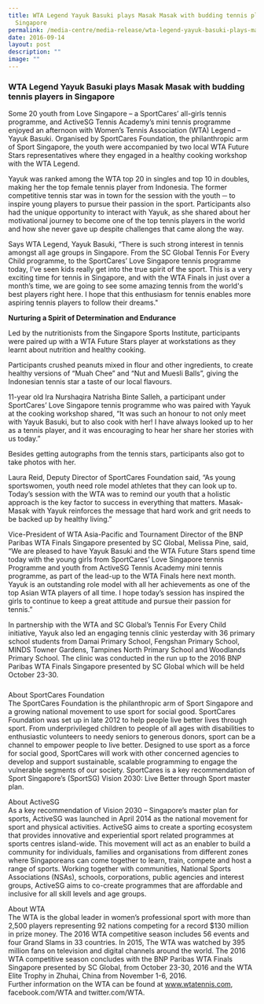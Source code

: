 ```yaml
---
title: WTA Legend Yayuk Basuki plays Masak Masak with budding tennis players in
  Singapore
permalink: /media-centre/media-release/wta-legend-yayuk-basuki-plays-masak-masak-with-budding-tennis-players/
date: 2016-09-14
layout: post
description: ""
image: ""
---
```

### **WTA Legend Yayuk Basuki plays Masak Masak with budding tennis players in Singapore**
Some 20 youth from Love Singapore – a SportCares’ all-girls tennis programme, and ActiveSG Tennis Academy’s mini tennis programme enjoyed an afternoon with Women’s Tennis Association (WTA) Legend – Yayuk Basuki. Organised by SportCares Foundation, the philanthropic arm of Sport Singapore, the youth were accompanied by two local WTA Future Stars representatives where they engaged in a healthy cooking workshop with the WTA Legend.  
  
Yayuk was ranked among the WTA top 20 in singles and top 10 in doubles, making her the top female tennis player from Indonesia. The former competitive tennis star was in town for the session with the youth ─ to inspire young players to pursue their passion in the sport. Participants also had the unique opportunity to interact with Yayuk, as she shared about her motivational journey to become one of the top tennis players in the world and how she never gave up despite challenges that came along the way.  
  
Says WTA Legend, Yayuk Basuki, “There is such strong interest in tennis amongst all age groups in Singapore. From the SC Global Tennis For Every Child programme, to the SportCares’ Love Singapore tennis programme today, I’ve seen kids really get into the true spirit of the sport. This is a very exciting time for tennis in Singapore, and with the WTA Finals in just over a month’s time, we are going to see some amazing tennis from the world's best players right here. I hope that this enthusiasm for tennis enables more aspiring tennis players to follow their dreams."  
  
**Nurturing a Spirit of Determination and Endurance**

Led by the nutritionists from the Singapore Sports Institute, participants were paired up with a WTA Future Stars player at workstations as they learnt about nutrition and healthy cooking.

Participants crushed peanuts mixed in flour and other ingredients, to create healthy versions of “Muah Chee” and “Nut and Muesli Balls”, giving the Indonesian tennis star a taste of our local flavours.  
  
11-year old Ira Nurshaqira Natrisha Binte Salleh, a participant under SportCares’ Love Singapore tennis programme who was paired with Yayuk at the cooking workshop shared, “It was such an honour to not only meet with Yayuk Basuki, but to also cook with her! I have always looked up to her as a tennis player, and it was encouraging to hear her share her stories with us today.”  
  
Besides getting autographs from the tennis stars, participants also got to take photos with her.  
  
Laura Reid, Deputy Director of SportCares Foundation said, “As young sportswomen, youth need role model athletes that they can look up to. Today’s session with the WTA was to remind our youth that a holistic approach is the key factor to success in everything that matters. Masak-Masak with Yayuk reinforces the message that hard work and grit needs to be backed up by healthy living.”  
  
Vice-President of WTA Asia-Pacific and Tournament Director of the BNP Paribas WTA Finals Singapore presented by SC Global, Melissa Pine, said, “We are pleased to have Yayuk Basuki and the WTA Future Stars spend time today with the young girls from SportCares’ Love Singapore tennis Programme and youth from ActiveSG Tennis Academy mini tennis programme, as part of the lead-up to the WTA Finals here next month. Yayuk is an outstanding role model with all her achievements as one of the top Asian WTA players of all time. I hope today’s session has inspired the girls to continue to keep a great attitude and pursue their passion for tennis.”  
  
In partnership with the WTA and SC Global’s Tennis For Every Child initiative, Yayuk also led an engaging tennis clinic yesterday with 36 primary school students from Damai Primary School, Fengshan Primary School, MINDS Towner Gardens, Tampines North Primary School and Woodlands Primary School. The clinic was conducted in the run up to the 2016 BNP Paribas WTA Finals Singapore presented by SC Global which will be held October 23-30.  
  
  

#####

  
  

About SportCares Foundation  
The SportCares Foundation is the philanthropic arm of Sport Singapore and a growing national movement to use sport for social good. SportCares Foundation was set up in late 2012 to help people live better lives through sport. From underprivileged children to people of all ages with disabilities to enthusiastic volunteers to needy seniors to generous donors, sport can be a channel to empower people to live better. Designed to use sport as a force for social good, SportCares will work with other concerned agencies to develop and support sustainable, scalable programming to engage the vulnerable segments of our society. SportCares is a key recommendation of Sport Singapore’s (SportSG) Vision 2030: Live Better through Sport master plan.  
  
About ActiveSG  
As a key recommendation of Vision 2030 – Singapore’s master plan for sports, ActiveSG was launched in April 2014 as the national movement for sport and physical activities. ActiveSG aims to create a sporting ecosystem that provides innovative and experiential sport related programmes at sports centres island-wide. This movement will act as an enabler to build a community for individuals, families and organisations from different zones where Singaporeans can come together to learn, train, compete and host a range of sports. Working together with communities, National Sports Associations (NSAs), schools, corporations, public agencies and interest groups, ActiveSG aims to co-create programmes that are affordable and inclusive for all skill levels and age groups.  
  
About WTA  
The WTA is the global leader in women’s professional sport with more than 2,500 players representing 92 nations competing for a record $130 million in prize money. The 2016 WTA competitive season includes 56 events and four Grand Slams in 33 countries. In 2015, The WTA was watched by 395 million fans on television and digital channels around the world. The 2016 WTA competitive season concludes with the BNP Paribas WTA Finals Singapore presented by SC Global, from October 23-30, 2016 and the WTA Elite Trophy in Zhuhai, China from November 1-6, 2016.  
Further information on the WTA can be found at www.wtatennis.com, facebook.com/WTA and twitter.com/WTA.